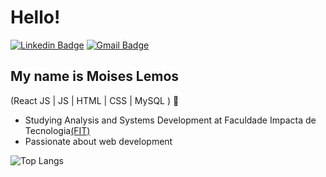 
<h1>Hello!</h1>

[![Linkedin Badge](https://img.shields.io/badge/-LinkedIn-6633cc?style=flat-square&logo=Linkedin&logoColor=white&link=https://www.linkedin.com/in/moises-lemos-dev/)](https://www.linkedin.com/in/moises-lemos-dev/)
[![Gmail Badge](https://img.shields.io/badge/-moiseslemos017@gmail.com-6633cc?style=flat-square&logo=Gmail&logoColor=white&link=mailto:moiseslemos017@gmail.com)](mailto:moiseslemos017@gmail.com)


## My name is Moises Lemos
(React JS | JS | HTML | CSS | MySQL ) 🚀
- Studying Analysis and Systems Development at Faculdade Impacta de Tecnologia<a href="https://www.impacta.edu.br/">(FIT)</a>
- Passionate about web development


![Top Langs](https://github-readme-stats.vercel.app/api/top-langs/?username=moiseslemosz&hide=TeX&layout=compact)
